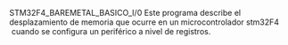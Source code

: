 STM32F4_BAREMETAL_BASICO_I/0
Este programa describe el desplazamiento de memoria que ocurre en un microcontrolador stm32F4   cuando se configura un periférico a nivel  de registros.
